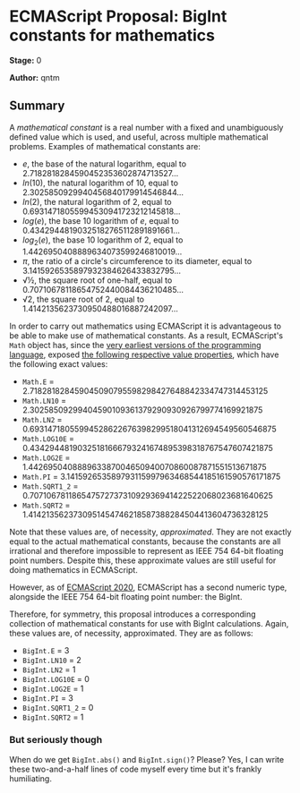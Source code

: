 # ECMAScript Proposal: BigInt constants for mathematics

**Stage:** 0

**Author:** qntm

## Summary

A *mathematical constant* is a real number with a fixed and unambiguously defined value which is used, and useful, across multiple mathematical problems. Examples of mathematical constants are:

* *e*, the base of the natural logarithm, equal to 2.7182818284590452353602874713527...
* *ln*(10), the natural logarithm of 10, equal to 2.3025850929940456840179914546844...
* *ln*(2), the natural logarithm of 2, equal to 0.69314718055994530941723212145818...
* *log*(*e*), the base 10 logarithm of *e*, equal to 0.43429448190325182765112891891661...
* *log*<sub>2</sub>(*e*), the base 10 logarithm of 2, equal to 1.4426950408889634073599246810019...
* *π*, the ratio of a circle's circumference to its diameter, equal to 3.1415926535897932384626433832795...
* √½, the square root of one-half, equal to 0.70710678118654752440084436210485...
* √2, the square root of 2, equal to 1.4142135623730950488016887242097...

In order to carry out mathematics using ECMAScript it is advantageous to be able to make use of mathematical constants. As a result, ECMAScript's `Math` object has, since the [very earliest versions of the programming language](https://ecma-international.org/wp-content/uploads/ECMA-262_1st_edition_june_1997.pdf), exposed [the following respective value properties](https://tc39.es/ecma262/multipage/numbers-and-dates.html#sec-value-properties-of-the-math-object), which have the following exact values:

* `Math.E` = 2.718281828459045090795598298427648842334747314453125
* `Math.LN10` = 2.30258509299404590109361379290930926799774169921875
* `Math.LN2` = 0.69314718055994528622676398299518041312694549560546875
* `Math.LOG10E` = 0.43429448190325181666793241674895398318767547607421875
* `Math.LOG2E` = 1.442695040888963387004650940070860087871551513671875
* `Math.PI` = 3.141592653589793115997963468544185161590576171875
* `Math.SQRT1_2` = 0.70710678118654757273731092936941422522068023681640625
* `Math.SQRT2` = 1.4142135623730951454746218587388284504413604736328125

Note that these values are, of necessity, *approximated*. They are not exactly equal to the actual mathematical constants, because the constants are all irrational and therefore impossible to represent as IEEE 754 64-bit floating point numbers. Despite this, these approximate values are still useful for doing mathematics in ECMAScript.

However, as of [ECMAScript 2020](https://tc39.es/ecma262/2020/), ECMAScript has a second numeric type, alongside the IEEE 754 64-bit floating point number: the BigInt.

Therefore, for symmetry, this proposal introduces a corresponding collection of mathematical constants for use with BigInt calculations. Again, these values are, of necessity, approximated. They are as follows:

* `BigInt.E` = 3
* `BigInt.LN10` = 2
* `BigInt.LN2` = 1
* `BigInt.LOG10E` = 0
* `BigInt.LOG2E` = 1
* `BigInt.PI` = 3
* `BigInt.SQRT1_2` = 0
* `BigInt.SQRT2` = 1

### But seriously though

When do we get `BigInt.abs()` and `BigInt.sign()`? Please? Yes, I can write these two-and-a-half lines of code myself every time but it's frankly humiliating.

